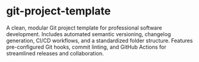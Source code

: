 # git-project-template
 A clean, modular Git project template for professional software development. Includes automated semantic versioning, changelog generation, CI/CD workflows, and a standardized folder structure. Features pre-configured Git hooks, commit linting, and GitHub Actions for streamlined releases and collaboration.
